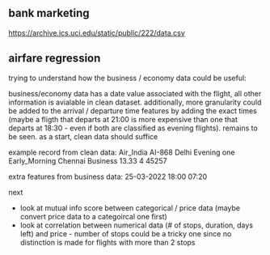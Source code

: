 ## bank marketing

https://archive.ics.uci.edu/static/public/222/data.csv


## airfare regression 

trying to understand how the business / economy data could be useful:

business/economy data has a date value associated with the flight, all other information is avialable in clean dataset. additionally, more granularity could be added to the arrival / departure time features by adding the exact times (maybe a fligth that departs at 21:00 is more expensive than one that departs at 18:30 - even if both are classified as evening flights). remains to be seen. as a start, clean data should suffice

example record from clean data:
Air_India	AI-868	Delhi	Evening	one	Early_Morning	Chennai	Business    13.33	4	45257

extra features from business data:
25-03-2022			18:00				07:20


next

* look at mutual info score between categorical / price data (maybe convert price data to a categoircal one first)
* look at correlation between numerical data (# of stops, duration, days left) and price - number of stops could be a tricky one since no distinction is made for flights with more than 2 stops  